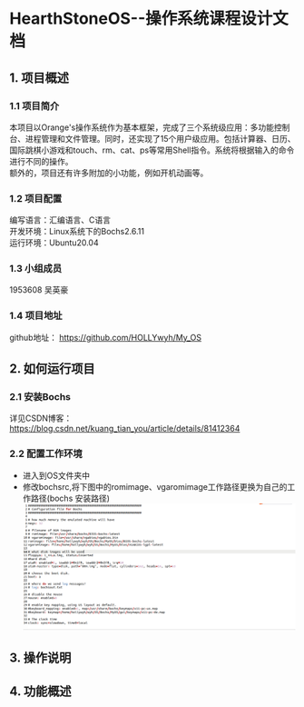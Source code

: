 # HearthStoneOS--操作系统课程设计文档
## 1. 项目概述
### 1.1 项目简介
   本项目以Orange's操作系统作为基本框架，完成了三个系统级应用：多功能控制台、进程管理和文件管理。同时，还实现了15个用户级应用。包括计算器、日历、国际跳棋小游戏和touch、rm、cat、ps等常用Shell指令。系统将根据输入的命令进行不同的操作。  
   额外的，项目还有许多附加的小功能，例如开机动画等。  
### 1.2 项目配置
编写语言：汇编语言、C语言  
开发环境：Linux系统下的Bochs2.6.11  
运行环境：Ubuntu20.04  
### 1.3 小组成员
1953608 吴英豪  
### 1.4 项目地址
github地址： https://github.com/HOLLYwyh/My_OS  
## 2. 如何运行项目
### 2.1 安装Bochs
详见CSDN博客：https://blog.csdn.net/kuang_tian_you/article/details/81412364  
### 2.2 配置工作环境
- 进入到OS文件夹中  
- 修改bochsrc,将下图中的romimage、vgaromimage工作路径更换为自己的工作路径(bochs 安装路径)  
![Image text](https://github.com/HOLLYwyh/My_OS/blob/main/pictures/bochsrc.png)  

## 3. 操作说明
## 4. 功能概述
